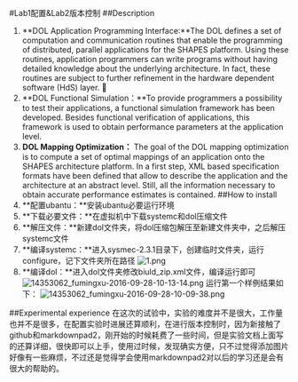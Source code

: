 #Lab1配置&Lab2版本控制
##Description
1. **DOL Application Programming Interface:**The DOL defines a set of computation and communication routines that enable the programming of distributed, parallel applications for the SHAPES platform. Using these routines, application programmers can write programs without having detailed knowledge about the underlying architecture. In fact, these routines are subject to further refinement in the hardware dependent software (HdS) layer.  
2. **DOL Functional Simulation：**To provide programmers a possibility to test their applications, a functional simulation framework has been developed. Besides functional verification of applications, this framework is used to obtain performance parameters at the application level. 
3. **DOL Mapping Optimization：** The goal of the DOL mapping optimization is to compute a set of optimal mappings of an application onto the SHAPES architecture platform. In a first step, XML based specification formats have been defined that allow to describe the application and the architecture at an abstract level. Still, all the information necessary to obtain accurate performance estimates is contained. 
##How to install
1. **配置ubantu：**安装ubantu必要运行环境
2. **下载必要文件：**在虚拟机中下载systemc和dol压缩文件
3. **解压文件：**新建dol文件夹，将dol压缩包解压至新建文件夹中，之后解压systemc文件
4. **编译systemc：**进入sysmec-2.3.1目录下，创建临时文件夹，运行configure，记下文件夹所在路径
![1.png](https://ooo.0o0.ooo/2016/10/09/57fa3e5d006f0.png)
5. **编译dol：**进入dol文件夹修改biuld_zip.xml文件，编译运行即可![14353062_fumingxu-2016-09-28-10-13-14.png](https://ooo.0o0.ooo/2016/10/09/57fa3cd981040.png)
运行第一个样例结果如下：
![14353062_fumingxu-2016-09-28-10-09-38.png](https://ooo.0o0.ooo/2016/10/09/57fa3d2b8b1ba.png)

##Experimental experience
在这次的试验中，实验的难度并不是很大，工作量也并不是很多，在配置实验时进展还算顺利，在进行版本控制时，因为新接触了github和markdownpad2，刚开始的时候耗费了一些时间，但是实验文档上面写的还算详细，很快即可以上手，使用过时候，发现确实方便，只不过觉得添加图片好像有一些麻烦，不过还是觉得学会使用markdownpad2对以后的学习还是会有很大的帮助的。